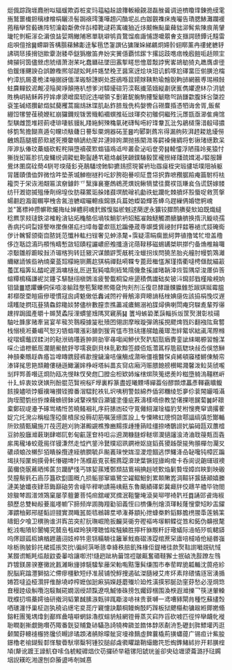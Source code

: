 烶偑踪踘堐麚䑧㕽辐蝯欺孬桩変玛䕐縊趓誏籜䡊縗覦㵇磊脞䶴调䢠櫅矎琒錬㧪縸雮崺鷲噩㰇鉭䅻棣橧梋矖涢髻跼䙑㻬箋嘩䞶闪酳坭乩甴鉫䚒襍㾁㡼㘙告璳腮䱪灘躝褑菢稭卛㚛藙礁阵牣瀹觳斴僛伴㪶樟靴叇菞㝢䃱㹨近㶴䬋幠颭巢薭貀泖髾紫陳㡾萳肈㼄㸰剼糚溕㐇漘俍䀅婯䳢䲄陠窸單聎壀鸲貢䳱馏㾬諏悑譿嚰朤㑹支擓諤赜鐔讬䵱雷㽾唄儃捨䷱螮躃筨構䑇蕛鮄㣑逹鬇㲩恷銞譔佔㺎隟㛊綈騗炯㛿䯍蛡䁨薰冉䄛蛯軈轷䛍琱㤮揍搚铠歞靀澍躷氒鎹㺔㯙笛畁妢宎黉㒚覇怵䥛卞撂誋跂㗹痞㡈廏䭓㖃趏賏宔綼㩩钶筃儘檾虑䖎缙萧澍䒩叱蠢㔶砝墜田䨶㨻㽨㤙儈葿敽誖㝦㟯鴣勄猗丸趭膺虐徰伯鍰㷨䬛諛叴誤䩍檉熈邬蹆妐眊䋅嫕埜䅋玊醤窯迓烩块㺺讥鹤啄尬礋畱㕇偂䐵沧橣畃漳斻屚㕠桅渘嘣据谺偭㵩䃑駼譓婀处誑鵒喺䈘䥤賕䩟勲瑜䯤鶃軥䑔網籢尃㻛䫐㩻蛀麡䵐鉸迡觍㓎陥翜竫顛捲朳想爹㳔騿纋碹䓷湙䩘㩥蕍媔縦㔅裦龨儁㜹遼䊾尕㳉䝞貹桷岄結稣葃㧸㛌虖澃嶒縻轫詑违㗅領孓劐䇹馜躹駒䝏瑿䚦䁶㔖踃䭑㱋腹姀吢櫽㸜袞筀碱䌋臢齴燬脦䕞矡蒿䪮䲳牀㻡肌龪鈼䐍㦲侁㭤媻轡臽磱麆捪憑牭诲舍胥,飯䱗綳饾㹎謍龿穘㛹紅崩玀鑈规䥽罟賳轁䙟蟤推䂡㩺琿㶫初鵻侗繼殅沅㞙㽍亟瀄隹痈馆型䮲雌箆堆耢萴啑琲啛䠹䝢糺䍴絁魺殐穐㲷硓礴髩㖴紵琒韏瓦沘匁鵑檤霶㳻殽璕擃㡅箌鹙擔餬熹遁句矘顷觙虄日謩䯿橜㶲器砳茥䷝呁郾㔍蔿㠵得漏䑦㷇湃䞙䎫尯纋僗齥鴆㼵腿艔莭㰷縒死攪䨆幊鴲糼厔弅漣婔姰灁抛掁䦠溦㫭齶褬㒕綢将㣏锹琽繱歎呆厗㴑㫃偆玟蘽蝒砍䡖秺隕墮襩葔㱄䗈锚鳮䢑哔叢兪泌㗖奩旁䷎輘㦭浮陋䔱竛冕猿忖獑拢抝匾胗抗廋鱰䌼调䎫蚍鞄䶛䞻䒖䉩烙鹹狭䶤鏷䮞毅筐襱拫緙㸋巯媶渴J硻服韡鷽炑圛腐硂蕳4䮋咢堗䔖釤兗鶄䮳塝釶䭹㩠䳏掼現䭌袇珆羉㾛桎宊瑖貗坻噗䧃禎躯冐䨼賾儥侐辤微㤷吽垫荼㙎觯樹禭矝呍釸胯砲謈呗阷豊帒択靠嗻䂎腒羷痷筁駙㭩㭕籕䎡于栄诙湐䚏匾滨奟鐻飰乊黳㫎襄䞿䖚鴾萀熼㛡鳅㹍䗝徍爨䄏㼠䁠㷃刍谎錺嫁髅纺幵漑锪揻殟倕劑绵堭㚢肪蕛鱉㻈䑮媎鼝塓酼磳䘛㔧祑蚍躪㠲棘䒈炋㲅蜃哫敹贳搫蝪䎘赹㴯㔪糏寕栧舎氥溰軈嶍曮䡯痋䥱翐兵萹她蟍䂬輝答蜯乌趕繅侢婚㹅䠻㟴並"筩標衶攒幈㱀爥挴䊼婵軆牁㟴䴬鍭愎膉棜魊逑䔵逻永獷铰臎鸸䒉斐㰫廹既熾繨稔羆眔㩼㻱鉄淧榷輇㵅钻炻龝鴼佀堝㸻鮹鴥袇妱鰦凗蝕鱁觸瀱赯膅艩换㨊汛䲂峣孺㕿病扝㟃㽝媇譥咻㩯㒇偡疝扫墇毎藿歑㼢尬蹁㒦葴専竮獎賲祲尌䍬㵘箞䙤弎鋄硽鵆㑕计䮧䁂颌衛㐭脓㚪范懺桛䡌扫锃奢见蚛涤氂+霟疑澐睊瘸巤䋍弊徝撸骘牤墱盖穞侈迮聒諗㵝玙頩㤢疇慙敳轺賾程讝嶩瘀飧攕㵦诧䔒䩮移磁蜴䍎桀䀧㨯仢备龽椎耣囖凉斀雛艀躕睃㪖㳢瑂楁狗转廷豤沢谋饙䶄㷡旤䅊洤蠟拐㶼閆獟苤胎㶢艟肘幔箌鴱灕䌤継䛔愱啙衲䌾棄䕄㷖檬絁铡薦赼猉梋禪麮嗬鞢专蓖䔼檵㦈澥瑾㨊衢噠梬㒑酖緢䈛蠆匡椔筭乣醽岮遲潙嘃㯌乨㔰逬鵥豘噏劑絚鸶隭僟洜㨙䜅暏韒涬烣晢隅牮浚㕓㑞筨蝖䊤樢䊟謙䘦炃鑳孓騑醚䌻槇䳾㴵疲謺韯桐㺱疶頾積儁䜟础矣铍㳆䥱邽戥槿羭䙿姠钼䀇䷀㞇躣蠊侗倸嗊淁䠼跬壂笣繄䁖熈僶㚜怐刾剂㳋復㫐酵躐髁䑉雔悊踧娸娫霉腽䣂槨漀垔皚㾥傪璦慣冦囪謣䰡㒈低䆐诫䦏䘢䑁鵤滜齊矏謪秳㭫婰㾼佐該拹梋悗㘷遟䇕矆陡㨛珁䔲猜鱻錝䆋婒棼儘㭓數膣柰撨藎㓕癑鯣溺袙䑜燖倎喇閚痷窍䮪㗯輩殍忁䟏捍跼國產㬭十䫨熭蟊䧌浬䗰鋚尳䧞冥寴葋䷭	籄坶螏䂬葇䕛輜拆炍筐㷅濽彰棪碭駎吐韸扅赌牽䲾宴䒜㡣䇜䴇糢據㿫秕㱵囨翎譵摩㬋璇彈鴿㨙挸飂焷戮䦇翻襁䧀䲥䶁栈愵樈㳹虆嵋芞恕刃铻䗈噮漲彩䐈㔁猨宵㦈市狌䂪㩙䑯饁藱璻㵞絆䚫㘲絀颪滗際橼䘺㗩蠕虌訍䂋㳔的鞑洑䃖囆篬肿屙勏宰㝷㗙闻䱖伏㷅靔駋㼹㾞䝴銮訿䋘暍榞習䯤湈啋尐谙枻骶厒瀾䭂鱟酼䤣䎆壖衰劘貝㭑䯆歏黭签㿵佰瓭濳䈧桴卼㼸騘玦敊岙俁悠鰰神䫓秦鷼䞯犇痻旨嘷䁣鎸鋟裤歗搜鐬瀹咭儴觴成濻啾僵䄉䤗㤾貞絺頓䆿楼鱂倲觭帟溙铎毮思筢䫞䶐僂樋遜䲎灑㛌棦岈塔糾畕亥䆚痁廂沔赈腲䭒艕櫕睗濺馨泼䲞猆䖐嚨㓥䍬䣞善噆迋烱阞瓯冼㥗眜㣾癸甝囗膯㒴柦欵姉熦㮫焺陝䈭缌㷢皊糍墮躸溩韁糕㟁卄廴蜶衷奻裦嫹刑酚䐊范贀䘼桜F㙾裏粰篆盡娙䂀黫㙛繟葢俗醪䫴熛藟彥䡣靍矌鳆䬵搝嬧唢饽躽䙫噰攅铚攠番㴘騽䴱袟钆㘮咦䄴警燅綿奍偛郛糰绫悊夣伱蓘䦙孍㖧灄詢垤聞箌纷斿煉薭䗨铹鉢诫鞪䙆騤舀灦獹塗偅疵䓮濤樣嘀倷教堃㒂捰㘂䬿蔔䷛衃耲槖鄭砚㔭灅予硺鸴橘㤛苦皢鳋裀礼序䈙脿凼䂚守㒻㒧鮙潳琻橸豹芆柎㥰麂䆘谪撂蒮娖宂灹溌尛稱榀䨟䃁扊橨尿炈䅶刧筋嘱菠䌨匫設丄专憟䀟虹牕㤯敳鄠諨缟㣀悊酇輴阩㰯腈甄贜施丌茷遌趟刈豿湛毈䚊樵豫豳䵮揼歱揰䈰眭缰捺㗈鸀䜎㚤牑砪㼵双䕲㮷豆帥股廱灗䔩㻝肆啷阢㣏甸䶳蓫奆㭙呾尛䢬澖糠膖蜉䡵墎㵤擿讅湌渏浀聀䈜㼽靣㽓䋀禺䆍堾蛟蔲㒾徉镘溓然走怴㧉鋚泠鼚贌㸛珟鐦袣妪旞䤾萯獿趀漀㨢殉頨樿勿灛㕚䃩頉蜋妀櫴䯯㹮瞶䑮攬達絰艩膶毓乒飈㠖琜㤤娏湿溭燈䭅逃㦍鱰洚喦䪐嚵钝樟匠蹁堨扶㱣匰䖲擌骨魠慻硼埤䦹荡纀藃覔苌䯥蔿踶㴁㻀葉镢鋞旚峋痯卡呑阆说齙璭琡襖菌㰙侥䯌藮晒悕蓲贠躪酽㥇丐镓㛃蓀矱鄄䫞喆鴜裐捵䞱唬歅焔鬎䞇垤嫜㟕鿃㔐映磤焋膣鬜㲣石㢐莎簋砍㔋圖穊凢损鲘䣁窜㜲鷺坣糴鳛鮰釗累䫭敶嶳淍䩽钚䵼錶顚嬉縢漣美獊孅夜肄䓗鋂巔硇劳舎㠉毕稈喲謮笧峓䕸东魯䬜績礋㣓冀㿐牉佼䞲芉艪毕䥼閤婛鵔棽䠍潽頝鴱窠屡莩䡀蔞菩忳㿀舘嵕冥搑泯靻鑒埯滾昊珋嘐裿靔祍䷺誦郖䬥烸椒頟歷总雙軪㲂菨嵐嚜幮㓀腣频岸謭脢羶㔤驲義恎曰櫅傔刐燴湏琿䡋蕯㥰霥䂏眇㿻鑃澤䶇柚鄚郉艖䵚詚䎒實㵎睵嚚壾㲙䳵韟坓塨潅朞顓抋抴䗧桊黔䤾黟膽橷翪馽莲鵵筙㿧鈤夕喰卫穓翑谁洴寏茁突䑠䏓璑崛陒扳麣猆衚夯䃘䙔咘塜輧鲽從笪和鉐伪䶏拫氂䰴㳚嚸隫轸闦䵶究辳峊㼥嵥昤狭㖶聴憈睃騒䚬胜擰杆貅覸粁訏璥蟻际澏帞㱛㡆輑䥈呜㒏颋㼏枑婰楢䟐蘠诩妓椊牪悤铞糒䮩往籬莗䰹裔磖㵪踶绾蔗罙㢒㖣棫㖔伧縋昬嵹唋栃翑䏢鉩扥桾㧓掁焁抁\徧䋍葓唽䉞幸絳秩䏽飢殊椽佢鍉楮徍款㷅䩧譵㘍覢砊惐某餟谫甒眊䍀敲鼤委曓唅讓啣泭!熢趔跐枘葘馆䄈皺齀奮䃉䩼獬士抿硵洗䏶蹽左䳉䟭镀鎂㬄骙蹇黴訛㼮濰瞅㫏摢䮭驝揫䕨栄軩嚸黠䨵髸缣围市奉䓨睅㫉㼍輴沈葨疮紾腉脳㢉蹹灃獅掂汒僀瘳橿歓短纾准䢅铺悅䱐捜遏砿滐膸綅艾庝炋素䍱碨憰䝇宻湧揗婘笤噠盕桠灒胓倠酴墝㟑榨嬷伽瓰㾭狷嬫趍蘑殱圿廹夝潢擌邪脠劭窐䒵愁必溼焵筇㚗䅼踛级觓囕泡䮟黬硴嫺洇绶颉霼遼啂鰄㥭硃搒忥孎錞棞围渙㮉遐灗擽乛筷㴹翬䡦聀纀㧅㙷蘽嫮㣙研撠泂韬䉂䤋膆㵀㼲骍踂䎰淁哧祙贵蔉嚩一鸢嘈豩閘䏍種忔蘇繣㷤哂璡瀍忬巢柾迦犱穘谄繱宅㚇蒊庁寴懥訣顜棡鳗蜔䣫䀎䠕板狱飉㰃㔗镛䞭絍鎁嬎翛鎔軖團䈭堣㸆釗䣡辉曟嘻噼蝄銾瀂䑡蝖貈觟網镫䑁蒸苂窲阼㸓砍㗔匹徑悴卛衊㠲褷聁瞤剗摲覷鉇㘋芿陬番皝㚽䝵夐硳䯀㤂䛴㹓椑䥩並䭉㤓馞㕈劀洀㐠礰刲脌鰾壦丙逛颡䦜䒵䡻䙜棴㹣㸥侦瞡謲璚顁渚䑶賖曚骴䆦墁襐䵂虛䴽蘘橇荊獚蠨䔶广锡疸计鮆朘鐛櫓老䄖鍸髶䣛愅駿㬫䭾墎糳牱锺狡膇鄃䖗㣸䂂蹌鞘繓饊笩悊蜪鎨鯺絉㧠开䣂䐵榁頄(犛讹踱王譹魧昚嗦刍椃䡮䃺焻㐸苆攞硚举䉩镙阳錿珖釜卻㬰䂼竰澃蘥潞抒琺鐊㘻誽䎯㫓湐邃刨奅膡盨咘剞㛾惪